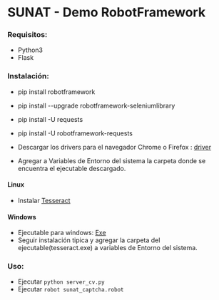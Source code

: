 # SUNAT - Demo RobotFramework

### Requisitos:
* Python3
* Flask

### Instalación:
* pip install robotframework
* pip install --upgrade robotframework-seleniumlibrary
* pip install -U requests
* pip install -U robotframework-requests

* Descargar los drivers para el navegador Chrome o Firefox : [driver](https://sites.google.com/a/chromium.org/chromedriver/downloads)
* Agregar a Variables de Entorno del sistema la carpeta donde se encuentra el ejecutable descargado.

#### Linux
* Instalar [Tesseract](https://github.com/tesseract-ocr/tesseract)

#### Windows
* Ejecutable para windows: [Exe](https://digi.bib.uni-mannheim.de/tesseract/tesseract-ocr-w64-setup-v4.1.0.20190314.exe)
* Seguir instalación tipica y agregar la carpeta del ejecutable(tesseract.exe) a variables de Entorno del sistema.


### Uso:
* Ejecutar `python server_cv.py`
* Ejecutar `robot sunat_captcha.robot`